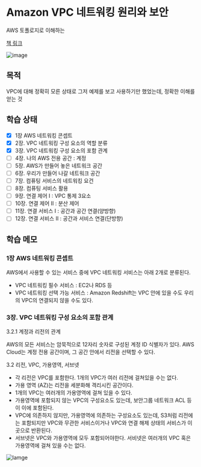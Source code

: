 # Amazon VPC 네트워킹 원리와 보안

AWS 토폴로지로 이해하는

[책 링크](https://product.kyobobook.co.kr/detail/S000001805099)

![image](https://github.com/junah201/junah201/assets/75025529/4492c653-2b5f-4d75-93e6-bc792f6cab60)

## 목적

VPC에 대해 정확히 모른 상태로 그저 예제를 보고 사용하기만 했었는데, 정확한 이해를 얻는 것

## 학습 상태

- [x] 1장 AWS 네트워킹 콘셉트
- [x] 2장. VPC 네트워킹 구성 요소의 역할 분류
- [x] 3장. VPC 네트워킹 구성 요소의 포함 관계
- [ ] 4장. 나의 AWS 전용 공간 : 계정
- [ ] 5장. AWS가 만들어 놓은 네트워크 공간
- [ ] 6장. 우리가 만들어 나갈 네트워크 공간
- [ ] 7장. 컴퓨팅 서비스의 네트워킹 요건
- [ ] 8장. 컴퓨팅 서비스 활용
- [ ] 9장. 연결 제어 I : VPC 통제 3요소
- [ ] 10장. 연결 제어 II : 분산 제어
- [ ] 11장. 연결 서비스 I : 공간과 공간 연결(양방향)
- [ ] 12장. 연결 서비스 II : 공간과 서비스 연결(단방향)

## 학습 메모

### 1장 AWS 네트워킹 콘셉트

AWS에서 사용할 수 있는 서비스 중에 VPC 네트워킹 서비스는 아래 2개로 분류된다.

- VPC 네트워킹 필수 서비스 : EC2나 RDS 등
- VPC 네트워킹 선택 가능 서비스 : Amazon Redshift는 VPC 안에 있을 수도 우리의 VPC의 연결되지 않을 수도 있다.

### 3장. VPC 네트워킹 구성 요소의 포함 관계

3.2.1 계정과 리전의 관계

AWS의 모든 서비스는 암묵적으로 12자리 숫자로 구성된 계정 ID 식별자가 있다.
AWS Cloud는 계정 전용 공간이며, 그 공간 안에서 리전을 선택할 수 있다.

3.2 리전, VPC, 가용영역, 서브넷

- 각 리전은 VPC를 포함한다. 1개의 VPC가 여러 리전에 걸쳐있을 수는 없다.
- 가용 영역 (AZ)는 리전을 세분화해 격리시킨 공간이다.
- 1개의 VPC는 여러개의 가용영역에 걸쳐 있을 수 있다.
- 가용영역에 포함되지 않는 VPC의 구성요소도 있는데, 보안그룹 네트워크 ACL 등이 이에 포함된다.
- VPC에 의존하지 않지만, 가용영역에 의존하는 구성요소도 있는데, S3처럼 리전에는 포함되지만 VPC와 무관한 서비스이거나 VPC와 연결 해제 상태의 서비스가 이곳으로 반환된다.
- 서브넷은 VPC와 가용영역에 모두 포함되어야한다. 서비넷은 여러개의 VPC 혹은 가용영역에 걸쳐 있을 수는 없다.

![Iamge](https://velog.velcdn.com/images/kma95278/post/1ee99d73-d39b-469c-a956-9632da7e0522/image.png)
